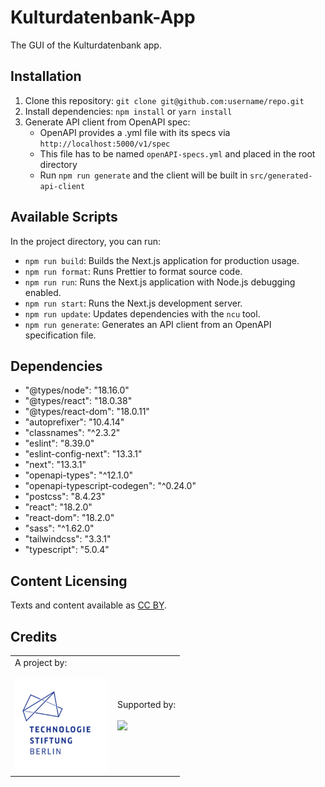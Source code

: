 # Kulturdatenbank-App

The GUI of the Kulturdatenbank app.

## Installation

1. Clone this repository: `git clone git@github.com:username/repo.git`
2. Install dependencies: `npm install` or `yarn install`
3. Generate API client from OpenAPI spec: 
    - OpenAPI provides a .yml file with its specs via `http://localhost:5000/v1/spec`
    - This file has to be named `openAPI-specs.yml` and placed in the root directory
    - Run `npm run generate` and the client will be built in `src/generated-api-client`

## Available Scripts

In the project directory, you can run:

- `npm run build`: Builds the Next.js application for production usage.
- `npm run format`: Runs Prettier to format source code.
- `npm run run`: Runs the Next.js application with Node.js debugging enabled.
- `npm run start`: Runs the Next.js development server.
- `npm run update`: Updates dependencies with the `ncu` tool.
- `npm run generate`: Generates an API client from an OpenAPI specification file.

## Dependencies

- "@types/node": "18.16.0"
- "@types/react": "18.0.38"
- "@types/react-dom": "18.0.11"
- "autoprefixer": "10.4.14"
- "classnames": "^2.3.2"
- "eslint": "8.39.0"
- "eslint-config-next": "13.3.1"
- "next": "13.3.1"
- "openapi-types": "^12.1.0"
- "openapi-typescript-codegen": "^0.24.0"
- "postcss": "8.4.23"
- "react": "18.2.0"
- "react-dom": "18.2.0"
- "sass": "^1.62.0"
- "tailwindcss": "3.3.1"
- "typescript": "5.0.4"

## Content Licensing

Texts and content available as [CC BY](https://creativecommons.org/licenses/by/3.0/de/).

## Credits

<table>
  <tr>
    <td>
      A project by: <a href="https://www.technologiestiftung-berlin.de/en/">
        <br />
        <br />
        <img width="150" src="src/assets/tsb-logo-text.png" />
      </a>
    </td>
    <td>
      Supported by: <a href="https://www.berlin.de/sen/inneres/">
        <br />
        <br />
        <img width="100" src="https://logos.citylab-berlin.org/logo-berlin-seninnds-en.svg" />
      </a>
    </td>
  </tr>
</table>
